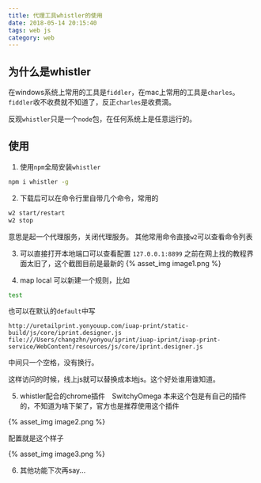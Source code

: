 ```yaml
---
title: 代理工具whistler的使用
date: 2018-05-14 20:15:40
tags: web js
category: web
---
```


## 为什么是whistler
在windows系统上常用的工具是`fiddler`，在mac上常用的工具是`charles`。`fiddler`收不收费就不知道了，反正`charles`是收费滴。

反观`whistler`只是一个`node`包，在任何系统上是任意运行的。

## 使用

1. 使用`npm`全局安装`whistler`
``` bash
npm i whistler -g
```

2. 下载后可以在命令行里自带几个命令，常用的
``` bash
w2 start/restart
w2 stop
```

意思是起一个代理服务，关闭代理服务。
其他常用命令直接`w2`可以查看命令列表

3. 可以直接打开本地端口可以查看配置 `127.0.0.1:8899`
之前在网上找的教程界面太旧了，这个截图目前是最新的
{% asset_img image1.png %}

4. map local
可以新建一个规则，比如
``` bash
test
```

也可以在默认的`default`中写
```
http://uretailprint.yonyouup.com/iuap-print/static-build/js/core/iprint.designer.js file:///Users/changzhn/yonyou/iprint/iuap-iprint/iuap-print-service/WebContent/resources/js/core/iprint.designer.js
```
中间只一个空格，没有换行。

这样访问的时候，线上js就可以替换成本地js。这个好处谁用谁知道。

5. whistler配合的chrome插件　SwitchyOmega
本来这个包是有自己的插件的，不知道为啥下架了，官方也是推荐使用这个插件　

{% asset_img image2.png %}

配置就是这个样子

{% asset_img image3.png %}

6. 其他功能下次再say...